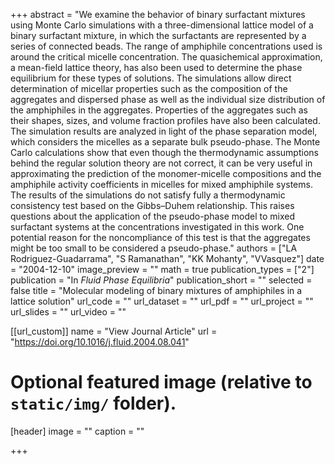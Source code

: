 +++
abstract = "We examine the behavior of binary surfactant mixtures using Monte Carlo simulations with a three-dimensional lattice model of a binary surfactant mixture, in which the surfactants are represented by a series of connected beads. The range of amphiphile concentrations used is around the critical micelle concentration. The quasichemical approximation, a mean-field lattice theory, has also been used to determine the phase equilibrium for these types of solutions. The simulations allow direct determination of micellar properties such as the composition of the aggregates and dispersed phase as well as the individual size distribution of the amphiphiles in the aggregates. Properties of the aggregates such as their shapes, sizes, and volume fraction profiles have also been calculated. The simulation results are analyzed in light of the phase separation model, which considers the micelles as a separate bulk pseudo-phase. The Monte Carlo calculations show that even though the thermodynamic assumptions behind the regular solution theory are not correct, it can be very useful in approximating the prediction of the monomer-micelle compositions and the amphiphile activity coefficients in micelles for mixed amphiphile systems. The results of the simulations do not satisfy fully a thermodynamic consistency test based on the Gibbs–Duhem relationship. This raises questions about the application of the pseudo-phase model to mixed surfactant systems at the concentrations investigated in this work. One potential reason for the noncompliance of this test is that the aggregates might be too small to be considered a pseudo-phase."
authors = ["LA Rodriguez-Guadarrama", "S Ramanathan", "KK Mohanty", "VVasquez"]
date = "2004-12-10"
image_preview = ""
math = true
publication_types = ["2"]
publication = "In *Fluid Phase Equilibria*"
publication_short = ""
selected = false
title = "Molecular modeling of binary mixtures of amphiphiles in a lattice solution"
url_code = ""
url_dataset = ""
url_pdf = ""
url_project = ""
url_slides = ""
url_video = ""

[[url_custom]]
name = "View Journal Article"
url = "https://doi.org/10.1016/j.fluid.2004.08.041"

# Optional featured image (relative to `static/img/` folder).
[header]
image = ""
caption = ""

+++

